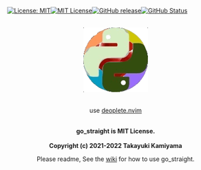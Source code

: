 [![License: MIT](https://img.shields.io/badge/License-MIT-yellow.svg)](https://opensource.org/licenses/MIT)[![MIT
License](http://img.shields.io/badge/license-MIT-blue.svg?style=flat)](
LICENSE)[![GitHub release](https://img.shields.io/github/release/takkii/go_straight.svg?style=flat)](GitHub)[![GitHub Status](https://img.shields.io/github/last-commit/takkii/go_straight.svg?style=flat)](GitHub)

<br />
<div align="center"><img src="https://github.com/takkii/go_straight/blob/main/img/python_ruby.gif" alt="PythonとRuby" title="logo"></div>
<br />

<div align="center">
  <p> use <a href="https://github.com/Shougo/deoplete.nvim">deoplete.nvim</a></p>
</div>

<br />
<div align="center">
  <b> go_straight is MIT License. </b>
</div>
<br />

<div align="center">
  <b> Copyright (c) 2021-2022 Takayuki Kamiyama </b>
  <p> Please readme, See the <a href="https://github.com/takkii/go_straight/wiki/%E3%81%BE%E3%81%A3%E3%81%99%E3%81%90%E3%81%AE%E4%BB%95%E6%A7%98">wiki</a> for how to use go_straight. </p>
</div>
